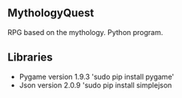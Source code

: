 ## MythologyQuest
RPG based on the mythology. Python program.

## Libraries
- Pygame version 1.9.3
'sudo pip install pygame'
- Json version 2.0.9
'sudo pip install simplejson

